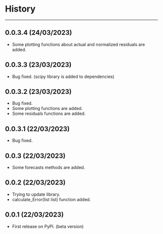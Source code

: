 # History
---

## 0.0.3.4 (24/03/2023)

-   Some plotting functions about actual and normalized residuals are added.


## 0.0.3.3 (23/03/2023)

-   Bug fixed. (scipy library is added to dependencies)


## 0.0.3.2 (23/03/2023)

-   Bug fixed.
-   Some plotting functions are added.
-   Some residuals functions are added.


## 0.0.3.1 (22/03/2023)

-   Bug fixed.

## 0.0.3 (22/03/2023)

-   Some forecasts methods are added.

## 0.0.2 (22/03/2023)

-   Trying to update library.
-   calculate_Error(list list) function added.

## 0.0.1 (22/03/2023)

-   First release on PyPI. (beta version)